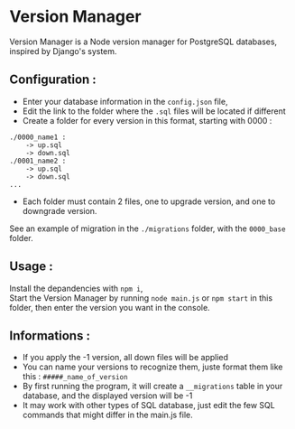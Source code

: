 # Version Manager
Version Manager is a Node version manager for PostgreSQL databases, inspired by Django's system.


## Configuration :
- Enter your database information in the `config.json` file,
- Edit the link to the folder where the `.sql` files will be located if different
- Create a folder for every version in this format, starting with 0000 :
```
./0000_name1 :
    -> up.sql
    -> down.sql
./0001_name2 :
    -> up.sql
    -> down.sql
...
```
- Each folder must contain 2 files, one to upgrade version, and one to downgrade version.

See an example of migration in the `./migrations` folder, with the `0000_base` folder.


## Usage :
Install the depandencies with `npm i`,\
Start the Version Manager by running `node main.js` or `npm start` in this folder, then enter the version you want in the console.


## Informations :
- If you apply the -1 version, all down files will be applied
- You can name your versions to recognize them, juste format them like this : `#####_name_of_version`
- By first running the program, it will create a `__migrations` table in your database, and the displayed version will be -1
- It may work with other types of SQL database, just edit the few SQL commands that might differ in the main.js file.
